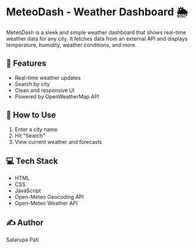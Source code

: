 # MeteoDash - Weather Dashboard 🌦️

MeteoDash is a sleek and simple weather dashboard that shows real-time weather data for any city. It fetches data from an external API and displays temperature, humidity, weather conditions, and more.

## 🔧 Features
- Real-time weather updates
- Search by city
- Clean and responsive UI
- Powered by OpenWeatherMap API

## 🚀 How to Use
1. Enter a city name
2. Hit "Search"
3. View current weather and forecasts

## 💻 Tech Stack
- HTML
- CSS
- JavaScript
- Open-Meteo Geocoding API
- Open-Meteo Weather API

## ✍️ Author
Satarupa Pati

